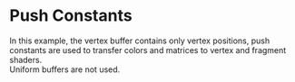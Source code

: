 # Push Constants

In this example, the vertex buffer contains only vertex positions, push constants are used to transfer colors and matrices to vertex and fragment shaders.  
Uniform buffers are not used.
